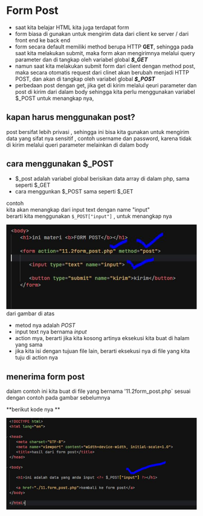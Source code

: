 # Form Post

- saat kita belajar HTML kita juga terdapat form
- form biasa di gunakan untuk mengirim data dari client ke server / dari front end ke back end
- form secara default memiliki method berupa HTTP **GET**, sehingga pada saat kita melakukan submit, maka form akan mengirimnya melalui query parameter dan di tangkap oleh variabel global ***$_GET***
- namun saat kita melakukan submit form dari client dengan method post, maka secara otomatis request dari clinet akan berubah menjadi HTTP POST, dan akan di tangkap oleh variabel global ***$_POST***
- perbedaan post dengan get, jika get di kirim melalui qeuri parameter dan post di kirim dari dalam body sehingga kita perlu menggunakan variabel $_POST untuk menangkap nya,


## kapan harus menggunakan post?

post bersifat lebih privasi , sehingga ini bisa kita gunakan untuk mengirim data yang sifat nya sensitif , 
contoh username dan password, karena tidak di kirim melalui queri parameter melainkan di dalam body


## cara menggunakan $_POST
- $_post adalah variabel global  berisikan data array di dalam php, sama seperti $_GET
- cara menggunkan $_POST sama seperti $_GET


contoh  
kita akan menangkap dari input text dengan name "input"  
berarti kita menggunakan `$_POST["input"]` , untuk menangkap nya  

![form post](/foto/form_post.JPG)  
dari gambar di atas  
- metod nya adalah *POST*
- input text nya bernama *input*
- action mya, berarti jika kita kosong artinya eksekusi kita buat di halam yang sama   
- jika kita isi dengan tujuan file lain, berarti eksekusi nya di file yang kita tuju di action nya


## menerima form post  
dalam contoh ini kita buat di file yang bernama '11.2form_post.php` sesuai dengan contoh pada gambar sebelumnya  

**berikut kode nya **  

![menerima form post](/foto/form_post_menerima.JPG)